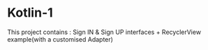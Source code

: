 # Kotlin-1
This project contains : Sign IN & Sign UP interfaces + RecyclerView example(with a customised Adapter)
